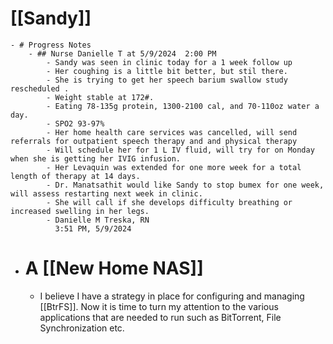 # [[Sandy]]
	- # Progress Notes
		- ## Nurse Danielle T at 5/9/2024  2:00 PM
			- Sandy was seen in clinic today for a 1 week follow up
			- Her coughing is a little bit better, but stil there.
			- She is trying to get her speech barium swallow study rescheduled .
			- Weight stable at 172#.
			- Eating 78-135g protein, 1300-2100 cal, and 70-110oz water a day.
			- SPO2 93-97%
			- Her home health care services was cancelled, will send referrals for outpatient speech therapy and and physical therapy
			- Will schedule her for 1 L IV fluid, will try for on Monday when she is getting her IVIG infusion.
			- Her Levaquin was extended for one more week for a total length of therapy at 14 days.
			- Dr. Manatsathit would like Sandy to stop bumex for one week, will assess restarting next week in clinic.
			- She will call if she develops difficulty breathing or increased swelling in her legs.
			- Danielle M Treska, RN
			  3:51 PM, 5/9/2024
- # A [[New Home NAS]]
	- I believe I have a strategy in place for configuring and managing [[BtrFS]].  Now it is time to turn my attention to the various applications that are needed to run such as BitTorrent, File Synchronization etc.
